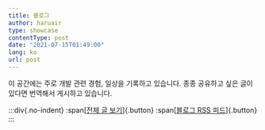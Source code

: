 ```yaml
---
title: 블로그
author: haruair
type: showcase
contentType: post
date: "2021-07-15T01:49:00"
lang: ko
url: post
---
```


이 공간에는 주로 개발 관련 경험, 일상을 기록하고 있습니다. 종종 공유하고 싶은 글이 있다면 번역해서 게시하고 있습니다.

:::div{.no-indent}
:span[[전체 글 보기](/ko/archives/)]{.button} :span[[블로그 RSS 피드](https://edykim.com/ko/feed.xml)]{.button}
:::